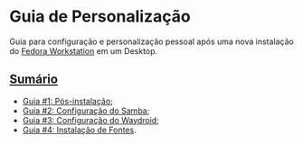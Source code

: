 <link rel="preconnect" href="https://fonts.googleapis.com">
<link rel="preconnect" href="https://fonts.gstatic.com" crossorigin>
<link href="https://fonts.googleapis.com/css2?family=Raleway:ital,wght@0,100..900;1,100..900&display=swap" rel="stylesheet">
<link rel="stylesheet" href="./style.css">

# Guia de Personalização

Guia para configuração e personalização pessoal após uma nova instalação do [Fedora Workstation](https://fedoraproject.org/workstation/) em um Desktop.

## [Sumário](#sumário)

* [Guia #1: Pós-instalação](./Pós-instalação.md);
* [Guia #2: Configuração do Samba](./Configuração-do-Samba.md);
* [Guia #3: Configuração do Waydroid](./Configuração-do-Waydroid.md);
* [Guia #4: Instalação de Fontes](./Fontes.md).